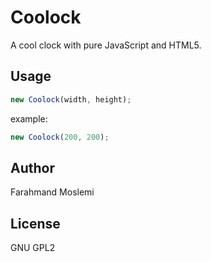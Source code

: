Coolock
=======

A cool clock with pure JavaScript and HTML5.

## Usage

```javascript
new Coolock(width, height);
```

example:

```javascript
new Coolock(200, 200);
```

## Author

Farahmand Moslemi

## License

GNU GPL2
